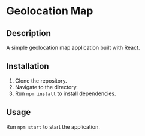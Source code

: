 # Geolocation Map

## Description
A simple geolocation map application built with React.

## Installation
1. Clone the repository.
2. Navigate to the directory.
3. Run `npm install` to install dependencies.

## Usage
Run `npm start` to start the application.